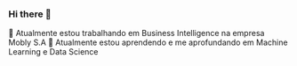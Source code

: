 ### Hi there 👋
🔭 Atualmente estou trabalhando em Business Intelligence na empresa Mobly S.A
🌱 Atualmente estou aprendendo e me aprofundando em Machine Learning e Data Science


